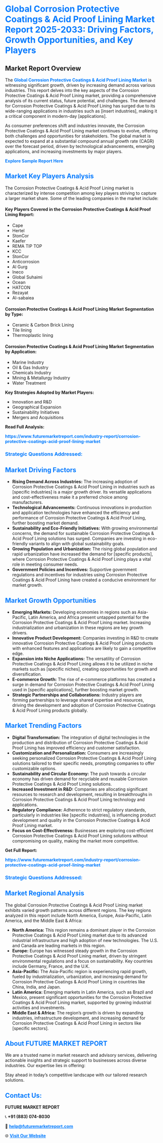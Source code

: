 <h1 style="color: #007BFF;">Global Corrosion Protective Coatings & Acid Proof Lining Market Report 2025-2033: Driving Factors, Growth Opportunities, and Key Players</h1>

<section id="overview">
<h2>Market Report Overview</h2>
<p>The <a href="https://www.futuremarketreport.com/industry-report/corrosion-protective-coatings-acid-proof-lining-market" style="color: #007BFF; text-decoration: none;"><strong>Global Corrosion Protective Coatings & Acid Proof Lining Market</strong></a> is witnessing significant growth, driven by increasing demand across various industries. This report delves into the key aspects of the Corrosion Protective Coatings & Acid Proof Lining market, providing a comprehensive analysis of its current status, future potential, and challenges. The demand for Corrosion Protective Coatings & Acid Proof Lining has surged due to its wide-ranging applications in industries such as [insert industries], making it a critical component in modern-day [applications].</p>
<p>As consumer preferences shift and industries innovate, the Corrosion Protective Coatings & Acid Proof Lining market continues to evolve, offering both challenges and opportunities for stakeholders. The global market is expected to expand at a substantial compound annual growth rate (CAGR) over the forecast period, driven by technological advancements, emerging applications, and increasing investments by major players.</p>
</section>

<section id="overview">
<p><a href="https://www.futuremarketreport.com/request-sample/reportId=54317" style="color: #007BFF; text-decoration: none;"><strong>Explore Sample Report Here</strong></a></p>
</section>

<section id="key-players">
<h2 style="color: #007BFF;">Market Key Players Analysis</h2>
<p>The Corrosion Protective Coatings & Acid Proof Lining market is characterized by intense competition among key players striving to capture a larger market share. Some of the leading companies in the market include:</p>
<h4>Key Players Covered in the Corrosion Protective Coatings & Acid Proof Lining Report:</h4>
<ul><li>Cape</li><li>Hertel</li><li>StonCor</li><li>Kaefer</li><li>REMA TIP TOP</li><li>KCC</li><li>StonCor</li><li>Anticorrosion</li><li>Al Gurg</li><li>Ineco</li><li>Global Suhaimi</li><li>Ocean</li><li>HATCON</li><li>Rezayat</li><li>Al-sabaiea</li></ul>
<h4>Corrosion Protective Coatings & Acid Proof Lining Market Segmentation by Type:</h4>
<ul><li>Ceramic &amp; Carbon Brick Lining</li><li>Tile lining</li><li>Thermoplastic lining</li></ul>

<h4>Corrosion Protective Coatings & Acid Proof Lining Market Segmentation by Application:</h4>
<ul><li>Marine Industry</li><li>Oil &amp; Gas Industry</li><li>Chemicals Industry</li><li>Mining &amp; Metallurgy Industry</li><li>Water Treatment</li></ul>
<p><strong>Key Strategies Adopted by Market Players:</strong></p>
<ul>
<li>Innovation and R&D</li>
<li>Geographical Expansion</li>
<li>Sustainability Initiatives</li>
<li>Mergers and Acquisitions</li>
</ul>
</section>

<section>
<p><strong>Read Full Analysis: </strong></p><a href="https://www.futuremarketreport.com/industry-report/corrosion-protective-coatings-acid-proof-lining-market" style="color: #007BFF; text-decoration: none;"><strong>https://www.futuremarketreport.com/industry-report/corrosion-protective-coatings-acid-proof-lining-market</strong></a>
<h3 style="color: #007BFF;">Strategic Questions Addressed:</h3>
</section>

<section id="driving-factors">
<h2 style="color: #007BFF;">Market Driving Factors</h2>
<ul>
<li><strong>Rising Demand Across Industries:</strong> The increasing adoption of Corrosion Protective Coatings & Acid Proof Lining in industries such as [specific industries] is a major growth driver. Its versatile applications and cost-effectiveness make it a preferred choice among manufacturers.</li>
<li><strong>Technological Advancements:</strong> Continuous innovations in production and application technologies have enhanced the efficiency and performance of Corrosion Protective Coatings & Acid Proof Lining, further boosting market demand.</li>
<li><strong>Sustainability and Eco-Friendly Initiatives:</strong> With growing environmental concerns, the demand for sustainable Corrosion Protective Coatings & Acid Proof Lining solutions has surged. Companies are investing in eco-friendly variants to align with global sustainability goals.</li>
<li><strong>Growing Population and Urbanization:</strong> The rising global population and rapid urbanization have increased the demand for [specific products], where Corrosion Protective Coatings & Acid Proof Lining plays a vital role in meeting consumer needs.</li>
<li><strong>Government Policies and Incentives:</strong> Supportive government regulations and incentives for industries using Corrosion Protective Coatings & Acid Proof Lining have created a conducive environment for market growth.</li>
</ul>
</section>

<section id="growth-opportunities">
<h2 style="color: #007BFF;">Market Growth Opportunities</h2>
<ul>
<li><strong>Emerging Markets:</strong> Developing economies in regions such as Asia-Pacific, Latin America, and Africa present untapped potential for the Corrosion Protective Coatings & Acid Proof Lining market. Increasing industrialization and urbanization in these regions are key growth drivers.</li>
<li><strong>Innovative Product Development:</strong> Companies investing in R&D to create innovative Corrosion Protective Coatings & Acid Proof Lining products with enhanced features and applications are likely to gain a competitive edge.</li>
<li><strong>Expansion into Niche Applications:</strong> The versatility of Corrosion Protective Coatings & Acid Proof Lining allows it to be utilized in niche markets such as [specific niches], creating opportunities for growth and diversification.</li>
<li><strong>E-commerce Growth:</strong> The rise of e-commerce platforms has created a surge in demand for Corrosion Protective Coatings & Acid Proof Lining used in [specific applications], further boosting market growth.</li>
<li><strong>Strategic Partnerships and Collaborations:</strong> Industry players are forming partnerships to leverage shared expertise and resources, driving the development and adoption of Corrosion Protective Coatings & Acid Proof Lining products globally.</li>
</ul>
</section>

<section id="trending-factors">
<h2 style="color: #007BFF;">Market Trending Factors</h2>
<ul>
<li><strong>Digital Transformation:</strong> The integration of digital technologies in the production and distribution of Corrosion Protective Coatings & Acid Proof Lining has improved efficiency and customer satisfaction.</li>
<li><strong>Customization and Personalization:</strong> Consumers are increasingly seeking personalized Corrosion Protective Coatings & Acid Proof Lining solutions tailored to their specific needs, prompting companies to offer customizable options.</li>
<li><strong>Sustainability and Circular Economy:</strong> The push towards a circular economy has driven demand for recyclable and reusable Corrosion Protective Coatings & Acid Proof Lining solutions.</li>
<li><strong>Increased Investment in R&D:</strong> Companies are allocating significant resources to research and development, resulting in breakthroughs in Corrosion Protective Coatings & Acid Proof Lining technology and applications.</li>
<li><strong>Regulatory Compliance:</strong> Adherence to strict regulatory standards, particularly in industries like [specific industries], is influencing product development and quality in the Corrosion Protective Coatings & Acid Proof Lining market.</li>
<li><strong>Focus on Cost-Effectiveness:</strong> Businesses are exploring cost-efficient Corrosion Protective Coatings & Acid Proof Lining solutions without compromising on quality, making the market more competitive.</li>
</ul>
</section>

<section>
<p><strong>Get Full Report: </strong></p><a href="https://www.futuremarketreport.com/industry-report/corrosion-protective-coatings-acid-proof-lining-market" style="color: #007BFF; text-decoration: none;"><strong>https://www.futuremarketreport.com/industry-report/corrosion-protective-coatings-acid-proof-lining-market</strong></a>
<h3 style="color: #007BFF;">Strategic Questions Addressed:</h3>
</section>


<section id="regional-analysis">
<h2 style="color: #007BFF;">Market Regional Analysis</h2>
<p>The global Corrosion Protective Coatings & Acid Proof Lining market exhibits varied growth patterns across different regions. The key regions analyzed in this report include North America, Europe, Asia-Pacific, Latin America, and the Middle East & Africa:</p>
<ul>
<li><strong>North America:</strong> This region remains a dominant player in the Corrosion Protective Coatings & Acid Proof Lining market due to its advanced industrial infrastructure and high adoption of new technologies. The U.S. and Canada are leading markets in this region.</li>
<li><strong>Europe:</strong> Europe has witnessed steady growth in the Corrosion Protective Coatings & Acid Proof Lining market, driven by stringent environmental regulations and a focus on sustainability. Key countries include Germany, France, and the U.K.</li>
<li><strong>Asia-Pacific:</strong> The Asia-Pacific region is experiencing rapid growth, fueled by industrialization, urbanization, and increasing demand for Corrosion Protective Coatings & Acid Proof Lining in countries like China, India, and Japan.</li>
<li><strong>Latin America:</strong> Emerging markets in Latin America, such as Brazil and Mexico, present significant opportunities for the Corrosion Protective Coatings & Acid Proof Lining market, supported by growing industrial activities and investments.</li>
<li><strong>Middle East & Africa:</strong> The region’s growth is driven by expanding industries, infrastructure development, and increasing demand for Corrosion Protective Coatings & Acid Proof Lining in sectors like [specific sectors].</li>
</ul>
</section>

<footer>
<h2 style="color: #007BFF;">About FUTURE MARKET REPORT</h2>
<p>We are a trusted name in market research and advisory services, delivering actionable insights and strategic support to businesses across diverse industries. Our expertise lies in offering:</p>

<p>Stay ahead in today’s competitive landscape with our tailored research solutions.</p>

<h2 style="color: #007BFF;">Contact Us:</h2>
<p><strong>FUTURE MARKET REPORT</strong></p>
<p>📞 <strong>+91 (883) 074-8030</strong></p>
<p>📧 <strong><a href="mailto:help@futuremarketreport.com" style="color: #007BFF;">help@futuremarketreport.com</a></strong></p>
<p>🌐 <strong><a href="https://www.futuremarketreport.com/" style="color: #007BFF;">Visit Our Website</a></strong></p>
</footer>